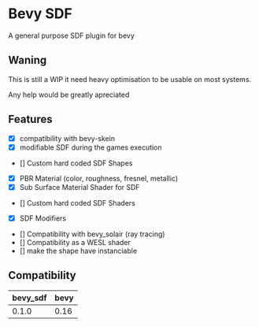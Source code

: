 # Bevy SDF

A general purpose SDF plugin for bevy
## Waning

This is still a WIP it need heavy optimisation to be usable on most systems.

Any help would be greatly apreciated

## Features

- [X] compatibility with bevy-skein
- [X] modifiable SDF during the games execution
- [] Custom hard coded SDF Shapes
- [X] PBR Material (color, roughness, fresnel, metallic)
- [X] Sub Surface Material Shader for SDF
- [] Custom hard coded SDF Shaders
- [X] SDF Modifiers
- [] Compatibility with bevy_solair (ray tracing)
- [] Compatibility as a WESL shader
- [] make the shape have instanciable

## Compatibility

| bevy_sdf | bevy |
|----------|------|
| 0.1.0    | 0.16 |

